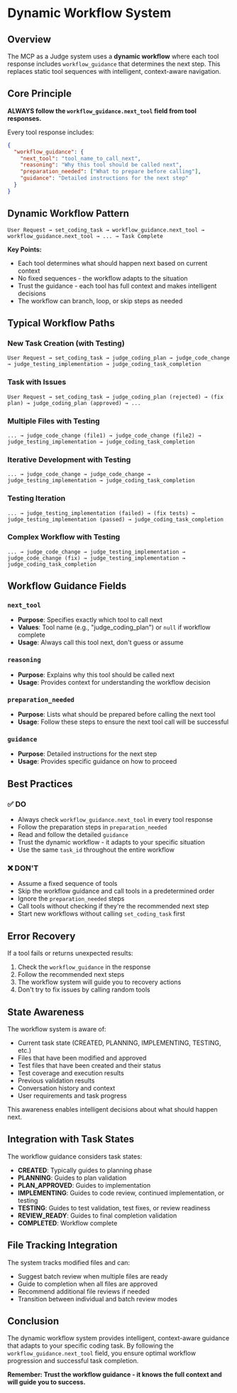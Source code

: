 # Dynamic Workflow System

## Overview

The MCP as a Judge system uses a **dynamic workflow** where each tool response includes `workflow_guidance` that determines the next step. This replaces static tool sequences with intelligent, context-aware navigation.

## Core Principle

**ALWAYS follow the `workflow_guidance.next_tool` field from tool responses.**

Every tool response includes:
```json
{
  "workflow_guidance": {
    "next_tool": "tool_name_to_call_next",
    "reasoning": "Why this tool should be called next",
    "preparation_needed": ["What to prepare before calling"],
    "guidance": "Detailed instructions for the next step"
  }
}
```

## Dynamic Workflow Pattern

```
User Request → set_coding_task → workflow_guidance.next_tool → workflow_guidance.next_tool → ... → Task Complete
```

**Key Points:**
- Each tool determines what should happen next based on current context
- No fixed sequences - the workflow adapts to the situation
- Trust the guidance - each tool has full context and makes intelligent decisions
- The workflow can branch, loop, or skip steps as needed

## Typical Workflow Paths

### New Task Creation (with Testing)
```
User Request → set_coding_task → judge_coding_plan → judge_code_change → judge_testing_implementation → judge_coding_task_completion
```

### Task with Issues
```
User Request → set_coding_task → judge_coding_plan (rejected) → (fix plan) → judge_coding_plan (approved) → ...
```

### Multiple Files with Testing
```
... → judge_code_change (file1) → judge_code_change (file2) → judge_testing_implementation → judge_coding_task_completion
```

### Iterative Development with Testing
```
... → judge_code_change → judge_code_change → judge_testing_implementation → judge_coding_task_completion
```

### Testing Iteration
```
... → judge_testing_implementation (failed) → (fix tests) → judge_testing_implementation (passed) → judge_coding_task_completion
```

### Complex Workflow with Testing
```
... → judge_code_change → judge_testing_implementation → judge_code_change (fix) → judge_testing_implementation → judge_coding_task_completion
```

## Workflow Guidance Fields

### `next_tool`
- **Purpose**: Specifies exactly which tool to call next
- **Values**: Tool name (e.g., "judge_coding_plan") or `null` if workflow complete
- **Usage**: Always call this tool next, don't guess or assume

### `reasoning`
- **Purpose**: Explains why this tool should be called next
- **Usage**: Provides context for understanding the workflow decision

### `preparation_needed`
- **Purpose**: Lists what should be prepared before calling the next tool
- **Usage**: Follow these steps to ensure the next tool call will be successful

### `guidance`
- **Purpose**: Detailed instructions for the next step
- **Usage**: Provides specific guidance on how to proceed

## Best Practices

### ✅ DO
- Always check `workflow_guidance.next_tool` in every tool response
- Follow the preparation steps in `preparation_needed`
- Read and follow the detailed `guidance`
- Trust the dynamic workflow - it adapts to your specific situation
- Use the same `task_id` throughout the entire workflow

### ❌ DON'T
- Assume a fixed sequence of tools
- Skip the workflow guidance and call tools in a predetermined order
- Ignore the `preparation_needed` steps
- Call tools without checking if they're the recommended next step
- Start new workflows without calling `set_coding_task` first

## Error Recovery

If a tool fails or returns unexpected results:
1. Check the `workflow_guidance` in the response
2. Follow the recommended next steps
3. The workflow system will guide you to recovery actions
4. Don't try to fix issues by calling random tools

## State Awareness

The workflow system is aware of:
- Current task state (CREATED, PLANNING, IMPLEMENTING, TESTING, etc.)
- Files that have been modified and approved
- Test files that have been created and their status
- Test coverage and execution results
- Previous validation results
- Conversation history and context
- User requirements and task progress

This awareness enables intelligent decisions about what should happen next.

## Integration with Task States

The workflow guidance considers task states:
- **CREATED**: Typically guides to planning phase
- **PLANNING**: Guides to plan validation
- **PLAN_APPROVED**: Guides to implementation
- **IMPLEMENTING**: Guides to code review, continued implementation, or testing
- **TESTING**: Guides to test validation, test fixes, or review readiness
- **REVIEW_READY**: Guides to final completion validation
- **COMPLETED**: Workflow complete

## File Tracking Integration

The system tracks modified files and can:
- Suggest batch review when multiple files are ready
- Guide to completion when all files are approved
- Recommend additional file reviews if needed
- Transition between individual and batch review modes

## Conclusion

The dynamic workflow system provides intelligent, context-aware guidance that adapts to your specific coding task. By following the `workflow_guidance.next_tool` field, you ensure optimal workflow progression and successful task completion.

**Remember: Trust the workflow guidance - it knows the full context and will guide you to success.**
